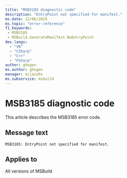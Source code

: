 ```yaml
---
title: "MSB3185 diagnostic code"
description: "EntryPoint not specified for manifest."
ms.date: 12/06/2024
ms.topic: "error-reference"
f1_keywords:
 - MSB3185
 - MSBuild.GenerateManifest.NoEntryPoint
dev_langs:
  - "VB"
  - "CSharp"
  - "C++"
  - "FSharp"
author: ghogen
ms.author: ghogen
manager: mijacobs
ms.subservice: msbuild
---
```


# MSB3185 diagnostic code

<!-- :::ErrorDefinitionDescription::: -->
<!-- :::editable-content name="introDescription"::: -->
This article describes the MSB3185 error code.
<!-- :::editable-content-end::: -->

## Message text

```output
MSB3185: EntryPoint not specified for manifest.
```

<!-- :::editable-content name="postOutputDescription"::: -->
<!--
{StrBegin="MSB3185: "}
-->
<!-- :::editable-content-end::: -->
<!-- :::ErrorDefinitionDescription-end::: -->

## Applies to

All versions of MSBuild
